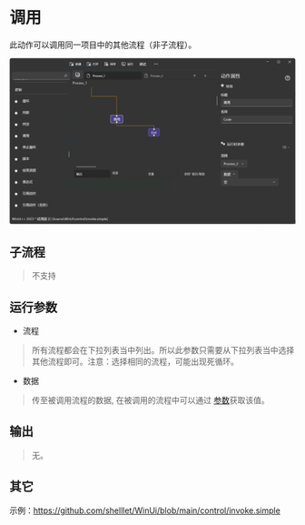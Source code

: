 # 调用 
此动作可以调用同一项目中的其他流程（非子流程）。

![Invoke](./images/04.png ':size=90%')


## 子流程
> 不支持


## 运行参数


* 流程
> 所有流程都会在下拉列表当中列出。所以此参数只需要从下拉列表当中选择其他流程即可。注意：选择相同的流程，可能出现死循环。
  
* 数据
> 传至被调用流程的数据, 在被调用的流程中可以通过 [参数](./actions/control/Param.md)获取该值。

## 输出

>    无。

## 其它

示例：https://github.com/shelllet/WinUi/blob/main/control/invoke.simple


